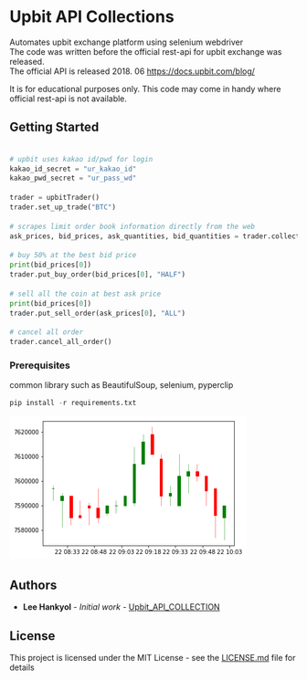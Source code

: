 # Upbit API Collections

Automates upbit exchange platform using selenium webdriver  
The code was written before the official rest-api for upbit exchange was released.  
The official API is released 2018. 06 https://docs.upbit.com/blog/  

It is for educational purposes only. This code may come in handy where official rest-api is not available.  


## Getting Started

```python

# upbit uses kakao id/pwd for login
kakao_id_secret = "ur_kakao_id"
kakao_pwd_secret = "ur_pass_wd"

trader = upbitTrader()
trader.set_up_trade("BTC")

# scrapes limit order book information directly from the web
ask_prices, bid_prices, ask_quantities, bid_quantities = trader.collector()

# buy 50% at the best bid price
print(bid_prices[0])
trader.put_buy_order(bid_prices[0], "HALF")

# sell all the coin at best ask price
print(bid_prices[0])
trader.put_sell_order(ask_prices[0], "ALL")

# cancel all order
trader.cancel_all_order()
```


### Prerequisites

common library such as BeautifulSoup, selenium, pyperclip

```python
pip install -r requirements.txt
```

![candle](https://github.com/miroblog/upbit_api_collection/blob/master/png/ohlc.png)

## Authors

* **Lee Hankyol** - *Initial work* - [Upbit_API_COLLECTION](https://github.com/miroblog/upbit_api_collection)

## License

This project is licensed under the MIT License - see the [LICENSE.md](LICENSE.md) file for details
